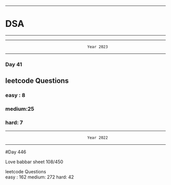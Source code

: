 ******************************************************************************************
# DSA
******************************************************************************************


******************************************************************************************
                                        Year 2023
******************************************************************************************
### Day 41

## leetcode Questions   
### easy : 8
### medium:25
### hard: 7









******************************************************************************************
                                        Year 2022
******************************************************************************************
#Day 446

Love babbar sheet
    108/450
    
leetcode Questions   
easy : 162
medium: 272
hard: 42

 

